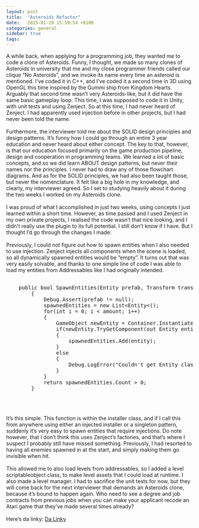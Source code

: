 ```yaml
---
layout: post
title:  "Asteroids Refactor"
date:   2025-01-20 15:59:54 +0100
categories: general
sidebar: true
tags:
---
```

<div class="content-box">
A while back, when applying for a programming job, they wanted me to code a clone of Asteroids. Funny, I thought, we made so many clones of Asteroids in university that me and my close programmer friends called our clique “No Asteroids”, and we invoke its name every time an asteroid is mentioned. I’ve coded it in C++, and I’ve coded it a second time in 3D using OpenGL this time inspired by the Gummi ship from Kingdom Hearts. Arguably that second time wasn’t very Asteroids-like, but it did have the same basic gameplay loop. This time, I was supposed to code it in Unity, with unit tests and using Zenject. So at this time, I had never heard of Zenject. I had apparently used injection before in other projects, but I had never been told the name. 
<br><br>
Furthermore, the interviewer told me about the SOLID design principles and design patterns. It’s funny how I could go through an entire 3 year education and never heard about either concept. The key to that, however, is that our education focused primarily on the game production pipeline, design and cooperation in programming teams. We learned a lot of basic concepts, and so we did learn ABOUT design patterns, but never their names nor the principles. I never had to draw any of those flowchart diagrams. And as for the SOLID principles, we had also been taught those, but never the nomenclature. It felt like a big hole in my knowledge, and clearly, my interviewer agreed. So I set to studying heavily about it during the two weeks I worked on my Asteroids clone.
<br><br>
I was proud of what I accomplished in just two weeks, using concepts I just learned within a short time. However, as time passed and I used Zenject in my own private projects, I realised the code wasn’t that nice looking, and I didn’t really use the plugin to its full potential. I still don’t know if I have. But I thought I’d go through the changes I made:
<br><br>
Previously, I could not figure out how to spawn entities when I also needed to use injection. Zenject injects all components when the scene is loaded, so all dynamically spawned entities would be “empty”. It turns out that was very easily solvable, and thanks to one simple line of code I was able to load my entities from Addressables like I had originally intended.
<br><br>
<div class="code-box">
    <pre>
    public bool SpawnEntities(Entity prefab, Transform transform, int amount, out List&lt;Entity&lt; spawnedEntities)
        {
            Debug.Assert(prefab != null);
            spawnedEntities = new List&lt;Entity&lt;();
            for(int i = 0; i < amount; i++)
            {
                GameObject newEntity = Container.InstantiatePrefab(prefab, transform);
                if(newEntity.TryGetComponent(out Entity entity))
                {
                    spawnedEntities.Add(entity);
                }
                else
                {
                    Debug.LogError("Couldn't get Entity class from: " + newEntity.name);
                }
            }
            return spawnedEntities.Count > 0;
        }
    </pre>
</div>
<br><br>
It’s this simple. This function is within the installer class, and if I call this from anywhere using either an injected installer or a singleton pattern, suddenly it’s very easy to spawn entities that require injections. Do note however, that I don’t think this uses Zenject’s factories, and that’s where I suspect I probably still have missed something. Previously, I had resorted to having all enemies spawned in at the start, and simply making them go invisible when hit.
<br><br>
This allowed me to also load levels from addressables, so I added a level scriptableobject class, to make level assets that I could load at runtime. I also made a level manager. I had to sacrifice the unit tests for now, but they will come back for the next interviewer that demands an Asteroids clone, because it’s bound to happen again. Who need to see a degree and job contracts from previous jobs when you can make your applicant recode an Atari game that they’ve made several times already?
<br><br>
Here’s da linky: <a href="https://github.com/GabrielSenekovicPortfolio/Asteroids" target="_blank" rel="noopener noreferrer">Da Linky</a>
</div>